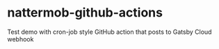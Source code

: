 # nattermob-github-actions
Test demo with cron-job style GitHub action that posts to Gatsby Cloud webhook
